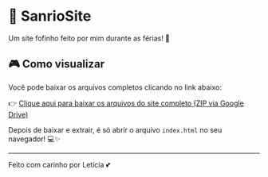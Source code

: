 # 💖 SanrioSite

Um site fofinho feito por mim durante as férias! 🌈

## 🎮 Como visualizar

Você pode baixar os arquivos completos clicando no link abaixo:

👉 [Clique aqui para baixar os arquivos do site completo (ZIP via Google Drive)](https://drive.google.com/file/d/1_Wco9_Y4VNTqC6hEkBbKJ50ClKKcNL-_/view?usp=drive_link)

Depois de baixar e extrair, é só abrir o arquivo `index.html` no seu navegador! 💻✨

---
Feito com carinho por Letícia 💕
